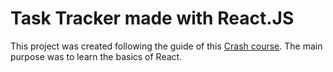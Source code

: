 # Task Tracker made with React.JS

This project was created following the guide of this [Crash course](https://www.youtube.com/watch?v=w7ejDZ8SWv8).
The main purpose was to learn the basics of React.
